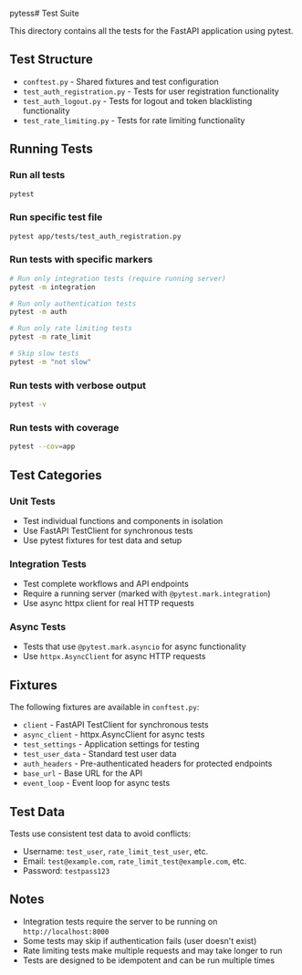 pytess# Test Suite

This directory contains all the tests for the FastAPI application using pytest.

## Test Structure

- `conftest.py` - Shared fixtures and test configuration
- `test_auth_registration.py` - Tests for user registration functionality
- `test_auth_logout.py` - Tests for logout and token blacklisting functionality
- `test_rate_limiting.py` - Tests for rate limiting functionality

## Running Tests

### Run all tests
```bash
pytest
```

### Run specific test file
```bash
pytest app/tests/test_auth_registration.py
```

### Run tests with specific markers
```bash
# Run only integration tests (require running server)
pytest -m integration

# Run only authentication tests
pytest -m auth

# Run only rate limiting tests
pytest -m rate_limit

# Skip slow tests
pytest -m "not slow"
```

### Run tests with verbose output
```bash
pytest -v
```

### Run tests with coverage
```bash
pytest --cov=app
```

## Test Categories

### Unit Tests
- Test individual functions and components in isolation
- Use FastAPI TestClient for synchronous tests
- Use pytest fixtures for test data and setup

### Integration Tests
- Test complete workflows and API endpoints
- Require a running server (marked with `@pytest.mark.integration`)
- Use async httpx client for real HTTP requests

### Async Tests
- Tests that use `@pytest.mark.asyncio` for async functionality
- Use `httpx.AsyncClient` for async HTTP requests

## Fixtures

The following fixtures are available in `conftest.py`:

- `client` - FastAPI TestClient for synchronous tests
- `async_client` - httpx.AsyncClient for async tests
- `test_settings` - Application settings for testing
- `test_user_data` - Standard test user data
- `auth_headers` - Pre-authenticated headers for protected endpoints
- `base_url` - Base URL for the API
- `event_loop` - Event loop for async tests

## Test Data

Tests use consistent test data to avoid conflicts:
- Username: `test_user`, `rate_limit_test_user`, etc.
- Email: `test@example.com`, `rate_limit_test@example.com`, etc.
- Password: `testpass123`

## Notes

- Integration tests require the server to be running on `http://localhost:8000`
- Some tests may skip if authentication fails (user doesn't exist)
- Rate limiting tests make multiple requests and may take longer to run
- Tests are designed to be idempotent and can be run multiple times
